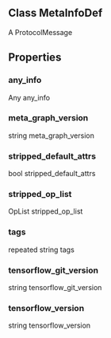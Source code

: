 ## Class MetaInfoDef
A ProtocolMessage
## Properties
### any_info
Any any_info
### meta_graph_version
string meta_graph_version
### stripped_default_attrs
bool stripped_default_attrs
### stripped_op_list
OpList stripped_op_list
### tags
repeated string tags
### tensorflow_git_version
string tensorflow_git_version
### tensorflow_version
string tensorflow_version
